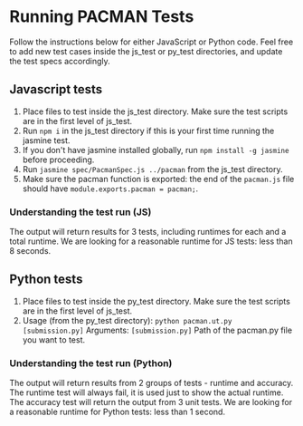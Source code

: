 # Running PACMAN Tests 
Follow the instructions below for either JavaScript or Python code.
Feel free to add new test cases inside the js_test or py_test directories, and update the test specs accordingly.


## Javascript tests
1. Place files to test inside the js_test directory. Make sure the test scripts are in the first level of js_test.
2. Run `npm i` in the js_test directory if this is your first time running the jasmine test.
3. If you don't have jasmine installed globally, run `npm install -g jasmine` before proceeding.
4. Run `jasmine spec/PacmanSpec.js ../pacman` from the js_test directory.
5. Make sure the pacman function is exported: the end of the `pacman.js` file should have `module.exports.pacman = pacman;`.

### Understanding the test run (JS)
The output will return results for 3 tests, including runtimes for each and a total runtime. We are looking for a reasonable runtime for JS tests: less than 8 seconds.


## Python tests
1. Place files to test inside the py_test directory. Make sure the test scripts are in the first level of js_test.
2. Usage (from the py_test directory):
  `python pacman.ut.py [submission.py]`
Arguments:
  `[submission.py]`
    Path of the pacman.py file you want to test.

### Understanding the test run (Python)
The output will return results from 2 groups of tests - runtime and accuracy. The runtime test will always fail, it is used just to show the actual runtime. The accuracy test will return the output from 3 unit tests. We are looking for a reasonable runtime for Python tests: less than 1 second.
